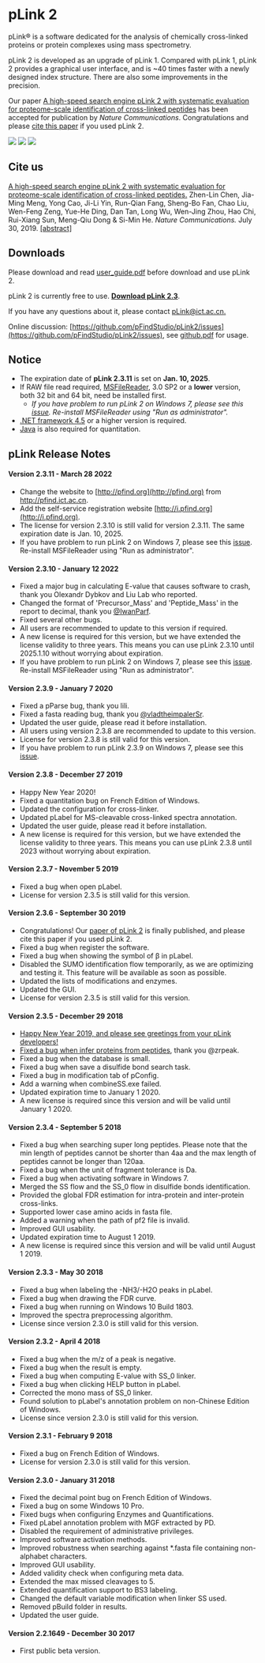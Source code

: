 # pLink 2

pLink® is a software dedicated for the analysis of chemically cross-linked proteins or protein complexes using mass spectrometry.

pLink 2 is developed as an upgrade of pLink 1. Compared with pLink 1, pLink 2 provides a graphical user interface, and is ~40 times faster with a newly designed index structure. There are also some improvements in the precision.

Our paper [A high-speed search engine pLink 2 with systematic evaluation for proteome-scale identification of cross-linked peptides](https://www.nature.com/articles/s41467-019-11337-z) has been accepted for publication by *Nature Communications*. Congratulations and please [cite this paper](https://github.com/pFindStudio/pLink2#cite-us) if you used pLink 2.

![](http://pfind.org/software/pLink/pLink_2_work%EF%AC%82ow.png)
![](http://pfind.org/software/pLink/pLink2.png)
![](http://pfind.org/software/pLink/pLabel.png)


## Cite us
[A high-speed search engine pLink 2 with systematic evaluation for proteome-scale identification of cross-linked peptides.](https://www.nature.com/articles/s41467-019-11337-z.pdf)
Zhen-Lin Chen, Jia-Ming Meng, Yong Cao, Ji-Li Yin, Run-Qian Fang, Sheng-Bo Fan, Chao Liu, Wen-Feng Zeng, Yue-He Ding, Dan Tan, Long Wu, Wen-Jing Zhou, Hao Chi, Rui-Xiang Sun, Meng-Qiu Dong & Si-Min He.
*Nature Communications.* July 30, 2019. [[abstract]](https://www.nature.com/articles/s41467-019-11337-z)

## Downloads
Please download and read [user_guide.pdf](http://pfind.org/software/pLink/pLink2%20User%20Guide.pdf) before download and use pLink 2.

pLink 2 is currently free to use. **[Download pLink 2.3](https://github.com/pFindStudio/pLink2/raw/master/installer/pLink2.3.11.exe)**.

If you have any questions about it, please contact [pLink@ict.ac.cn.](mailto:pLink@ict.ac.cn)

Online discussion: [https://github.com/pFindStudio/pLink2/issues](https://github.com/pFindStudio/pLink2/issues), see [github.pdf](http://pfind.org/file/github.pdf) for usage.

## Notice
* The expiration date of **pLink 2.3.11** is set on **Jan. 10, 2025**.
* If RAW file read required, [MSFileReader](https://github.com/pFindStudio/pLink2/wiki/FAQ#how-to-install-msfilereader), 3.0 SP2 or a **lower** version, both 32 bit and 64 bit, need be installed first.
    * *If you have problem to run pLink 2 on Windows 7, please see this [issue](https://github.com/pFindStudio/pLink2/issues/68). Re-install MSFileReader using "Run as administrator".*
* [.NET framework 4.5](https://dotnet.microsoft.com/en-us/download/dotnet-framework/thank-you/net452-offline-installer) or a higher version is required.
* [Java](https://www.java.com/en/download/) is also required for quantitation.

## pLink Release Notes

#### Version 2.3.11 - March 28 2022
* Change the website to [http://pfind.org](http://pfind.org) from http://pfind.ict.ac.cn.
* Add the self-service registration website [http://i.pfind.org](http://i.pfind.org).
* The license for version 2.3.10 is still valid for version 2.3.11. The same expiration date is Jan. 10, 2025.
* If you have problem to run pLink 2 on Windows 7, please see this [issue](https://github.com/pFindStudio/pLink2/issues/68). Re-install MSFileReader using "Run as administrator".

#### Version 2.3.10 - January 12 2022
* Fixed a major bug in calculating E-value that causes software to crash, thank you Olexandr Dybkov and Liu Lab who reported.
* Changed the format of 'Precursor_Mass' and 'Peptide_Mass' in the report to decimal, thank you [@IwanParf](https://github.com/pFindStudio/pLink2/issues/70).
* Fixed several other bugs.
* All users are recommended to update to this version if required.
* A new license is required for this version, but we have extended the license validity to three years. This means you can use pLink 2.3.10 until 2025.1.10 without worrying about expiration.
* If you have problem to run pLink 2 on Windows 7, please see this [issue](https://github.com/pFindStudio/pLink2/issues/68). Re-install MSFileReader using "Run as administrator".
#### Version 2.3.9 - January 7 2020
* Fixed a pParse bug, thank you lili.
* Fixed a fasta reading bug, thank you [@vladtheimpalerSr](https://github.com/pFindStudio/pLink2/issues/66).
* Updated the user guide, please read it before installation.
* All users using version 2.3.8 are recommended to update to this version.
* License for version 2.3.8 is still valid for this version.
* If you have problem to run pLink 2.3.9 on Windows 7, please see this [issue](https://github.com/pFindStudio/pLink2/issues/68).
#### Version 2.3.8 - December 27 2019
* Happy New Year 2020!
* Fixed a quantitation bug on French Edition of Windows.
* Updated the configuration for cross-linker.
* Updated pLabel for MS-cleavable cross-linked spectra annotation.
* Updated the user guide, please read it before installation.
* A new license is required for this version, but we have extended the license validity to three years. This means you can use pLink 2.3.8 until 2023 without worrying about expiration.
#### Version 2.3.7 - November 5 2019
* Fixed a bug when open pLabel.
* License for version 2.3.5 is still valid for this version.
#### Version 2.3.6 - September 30 2019
* Congratulations! Our [paper of pLink 2](https://www.nature.com/articles/s41467-019-11337-z) is finally published, and please cite this paper if you used pLink 2.
* Fixed a bug when register the software.
* Fixed a bug when showing the symbol of β in pLabel.
* Disabled the SUMO identification flow temporarily, as we are optimizing and testing it. This feature will be available as soon as possible.
* Updated the lists of modifications and enzymes.
* Updated the GUI.
* License for version 2.3.5 is still valid for this version.
#### Version 2.3.5 - December 29 2018
* [Happy New Year 2019, and please see greetings from your pLink developers!](http://pfind.org/news.html#pLink_Greetings_2019)
* [Fixed a bug when infer proteins from peptides](https://github.com/pFindStudio/pLink2/issues/39), thank you @zrpeak.
* Fixed a bug when the database is small.
* Fixed a bug when save a disulfide bond search task.
* Fixed a bug in modification tab of pConfig.
* Add a warning when combineSS.exe failed.
* Updated expiration time to January 1 2020.
* A new license is required since this version and will be valid until January 1 2020.
#### Version 2.3.4 - September 5 2018
* Fixed a bug when searching super long peptides. Please note that the min length of peptides cannot be shorter than 4aa and the max length of peptides cannot be longer than 120aa.
* Fixed a bug when the unit of fragment tolerance is Da.
* Fixed a bug when activating software in Windows 7.
* Merged the SS flow and the SS_0 flow in disulfide bonds identification.
* Provided the global FDR estimation for intra-protein and inter-protein cross-links.
* Supported lower case amino acids in fasta file.
* Added a warning when the path of pf2 file is invalid.
* Improved GUI usability.
* Updated expiration time to August 1 2019.
* A new license is required since this version and will be valid until August 1 2019.
#### Version 2.3.3 - May 30 2018
* Fixed a bug when labeling the -NH3/-H2O peaks in pLabel.
* Fixed a bug when drawing the FDR curve.
* Fixed a bug when running on Windows 10 Build 1803.
* Improved the spectra preprocessing algorithm.
* License since version 2.3.0 is still valid for this version.
#### Version 2.3.2 - April 4 2018
* Fixed a bug when the m/z of a peak is negative.
* Fixed a bug when the result is empty.
* Fixed a bug when computing E-value with SS_0 linker.
* Fixed a bug when clicking HELP button in pLabel.
* Corrected the mono mass of SS_0 linker.
* Found solution to pLabel's annotation problem on non-Chinese Edition of Windows.
* License since version 2.3.0 is still valid for this version.
#### Version 2.3.1 - February 9 2018
* Fixed a bug on French Edition of Windows.
* License for version 2.3.0 is still valid for this version.
#### Version 2.3.0 - January 31 2018
* Fixed the decimal point bug on French Edition of Windows.
* Fixed a bug on some Windows 10 Pro.
* Fixed bugs when configuring Enzymes and Quantifications.
* Fixed pLabel annotation problem with MGF extracted by PD.
* Disabled the requirement of administrative privileges.
* Improved software activation methods.
* Improved robustness when searching against *.fasta file containing non-alphabet characters.
* Improved GUI usability.
* Added validity check when configuring meta data.
* Extended the max missed cleavages to 5.
* Extended quantification support to BS3 labeling.
* Changed the default variable modification when linker SS used.
* Removed pBuild folder in results.
* Updated the user guide.
#### Version 2.2.1649 - December 30 2017
* First public beta version.

